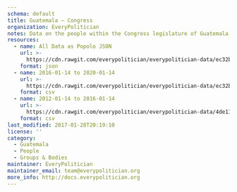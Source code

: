 ```yaml
---
schema: default
title: Guatemala — Congress
organization: EveryPolitician
notes: Data on the people within the Congress legislature of Guatemala.
resources:
  - name: All Data as Popolo JSON
    url: >-
      https://cdn.rawgit.com/everypolitician/everypolitician-data/ec32b075dffe1b7e6690a6beb5f011645a910064/data/Guatemala/Congress/ep-popolo-v1.0.json
    format: json
  - name: 2016-01-14 to 2020-01-14
    url: >-
      https://cdn.rawgit.com/everypolitician/everypolitician-data/ec32b075dffe1b7e6690a6beb5f011645a910064/data/Guatemala/Congress/term-8.csv
    format: csv
  - name: 2012-01-14 to 2016-01-14
    url: >-
      https://cdn.rawgit.com/everypolitician/everypolitician-data/4de11443c2af322df823fae491a867bc197a981c/data/Guatemala/Congress/term-7.csv
    format: csv
last_modified: 2017-01-28T20:19:10
license: ''
category:
  - Guatemala
  - People
  - Groups & Bodies
maintainer: EveryPolitician
maintainer_email: team@everypolitician.org
more_info: http://docs.everypolitician.org
---
```

